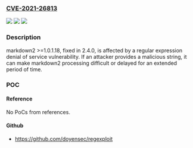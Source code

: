 ### [CVE-2021-26813](https://cve.mitre.org/cgi-bin/cvename.cgi?name=CVE-2021-26813)
![](https://img.shields.io/static/v1?label=Product&message=n%2Fa&color=blue)
![](https://img.shields.io/static/v1?label=Version&message=n%2Fa&color=blue)
![](https://img.shields.io/static/v1?label=Vulnerability&message=n%2Fa&color=brighgreen)

### Description

markdown2 >=1.0.1.18, fixed in 2.4.0, is affected by a regular expression denial of service vulnerability. If an attacker provides a malicious string, it can make markdown2 processing difficult or delayed for an extended period of time.

### POC

#### Reference
No PoCs from references.

#### Github
- https://github.com/doyensec/regexploit

